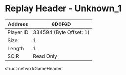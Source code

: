 
#  Replay Header - Unknown_1
Address   | 6D0F6D
----------|-------------
Player ID | 334594 (Byte Offset: 1)
Size 	  | 1
Length 	  | 1
SC:R      | Read Only

struct networkGameHeader
